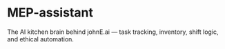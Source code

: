 # MEP-assistant
The AI kitchen brain behind johnE.ai — task tracking, inventory, shift logic, and ethical automation.
